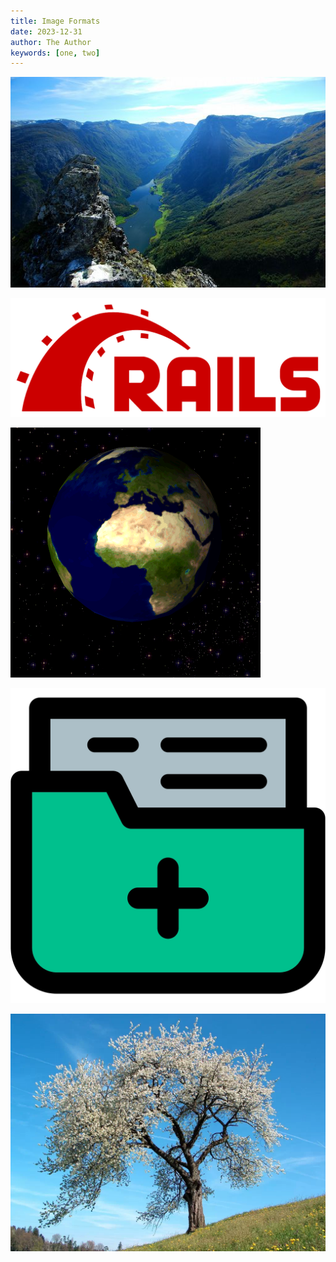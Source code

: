 ```yaml
---
title: Image Formats
date: 2023-12-31
author: The Author
keywords: [one, two]
---
```


![JPEG or JPG](./figures/norway.jpg)

![PNG](./figures/Ruby_On_Rails_Logo.png)

![GIF](./figures/Rotating_earth_(large).gif)

![SVG](./figures/medical-result-svgrepo-com.svg)

![WebP](./figures/tree.webp)